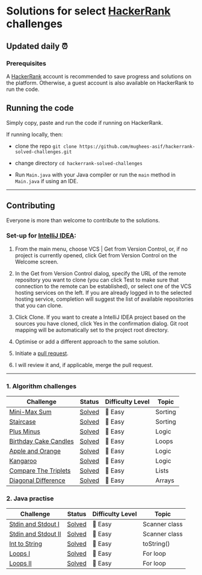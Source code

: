 # Solutions for select [HackerRank](https://www.hackerrank.com/mughees_asif) challenges

## Updated daily :alarm_clock:

### Prerequisites

A [HackerRank](https://www.hackerrank.com/) account is recommended to save progress and solutions on the platform. Otherwise, a guest account is also available on HackerRank to run the code.

## Running the code 

Simply copy, paste and run the code if running on HackerRank.

If running locally, then: 

* clone the repo ```git clone https://github.com/mughees-asif/hackerrank-solved-challenges.git```

* change directory ```cd hackerrank-solved-challenges``` 

* Run ```Main.java``` with your Java compiler or run the ```main``` method in ```Main.java``` if using an IDE.

----------------------------------------------------------------------------------------------

## Contributing

Everyone is more than welcome to contribute to the solutions.

### Set-up for [IntelliJ IDEA](https://www.jetbrains.com/idea/download/#section=windows):
1. From the main menu, choose VCS | Get from Version Control, or, if no project is currently opened, click Get from Version Control on the Welcome screen.

2. In the Get from Version Control dialog, specify the URL of the remote repository you want to clone (you can click Test to make sure that connection to the remote can be established), or select one of the VCS hosting services on the left. If you are already logged in to the selected hosting service, completion will suggest the list of available repositories that you can clone.

3. Click Clone. If you want to create a IntelliJ IDEA project based on the sources you have cloned, click Yes in the confirmation dialog. Git root mapping will be automatically set to the project root directory.

4. Optimise or add a different approach to the same solution.

5. Initiate a [pull request](https://help.github.com/en/github/collaborating-with-issues-and-pull-requests/about-pull-requests).

6. I will review it and, if applicable, merge the pull request. 

----------------------------------------------------------------------------------------------

### 1. Algorithm challenges

| Challenge  | Status |  Difficulty Level  |  Topic  |
| ------------- | ------------- |------------- | ------------- |
|  [Mini-Max Sum](https://www.hackerrank.com/challenges/mini-max-sum/problem) | [Solved](https://github.com/mughees-asif/hackerrank-solved-challenges/blob/master/algorithms/miniMaxChallenge/src/com/mughees/Main.java)  |  :green_book: Easy  |  Sorting  |
| [Staircase](https://www.hackerrank.com/challenges/staircase/problem)  | [Solved](https://github.com/mughees-asif/hackerrank-solved-challenges/blob/master/algorithms/Staircase/src/com/mughees/Main.java)  |  :green_book: Easy  |  Sorting  |
| [Plus Minus](https://www.hackerrank.com/challenges/plus-minus/problem)  | [Solved](https://github.com/mughees-asif/hackerrank-solved-challenges/blob/master/algorithms/plusMinus/src/com/mughees/Main.java)  |  :green_book: Easy  |  Logic  |
| [Birthday Cake Candles](https://www.hackerrank.com/challenges/birthday-cake-candles/problem)  | [Solved](https://github.com/mughees-asif/hackerrank-solved-challenges/blob/master/algorithms/BirthdayCakeCandles/src/com/mughees/Main.java)  |  :green_book: Easy  |  Loops  |
| [Apple and Orange](https://www.hackerrank.com/challenges/apple-and-orange/problem)  | [Solved](https://github.com/mughees-asif/hackerrank-solved-challenges/blob/master/algorithms/AppleandOrange/src/com/mughees/Main.java)  |  :green_book: Easy  |  Logic  |
| [Kangaroo](https://www.hackerrank.com/challenges/kangaroo/problem)  | [Solved](https://github.com/mughees-asif/hackerrank-solved-challenges/blob/master/algorithms/Kangaroo/src/com/mughees/Main.java)  |  :green_book: Easy  |  Logic  |
| [Compare The Triplets](https://www.hackerrank.com/challenges/compare-the-triplets/problem)  | [Solved](https://github.com/mughees-asif/hackerrank-solved-challenges/blob/master/algorithms/CompareTheTriplets/src/com/mughees/Main.java)  |  :green_book: Easy  |  Lists  |
| [Diagonal Difference](https://www.hackerrank.com/challenges/diagonal-difference/problem)  | [Solved](https://github.com/mughees-asif/hackerrank-solved-challenges/blob/master/algorithms/DiagonalDifference/src/com/mughees/Main.java)  |  :green_book: Easy  |  Arrays |

### 2. Java practise
| Challenge  | Status |  Difficulty Level  |  Topic  |
| ------------- | ------------- |------------- | ------------- |
|  [Stdin and Stdout I](https://www.hackerrank.com/challenges/java-stdin-and-stdout-1/problem) | [Solved](https://github.com/mughees-asif/hackerrank-solved-challenges/blob/master/java/ScannerInOut/src/com/mughees/Main.java)  |  :green_book: Easy  |  Scanner class  |
|  [Stdin and Stdout II](https://www.hackerrank.com/challenges/java-stdin-stdout/problem) | [Solved](https://github.com/mughees-asif/hackerrank-solved-challenges/blob/master/java/ScannerInOut2/src/com/mughees/Main.java)  |  :green_book: Easy  |  Scanner class  |
|  [Int to String](https://www.hackerrank.com/challenges/java-int-to-string/problem) | [Solved](https://github.com/mughees-asif/hackerrank-solved-challenges/blob/master/java/IntToString/src/com/mughees/Main.java)  |  :green_book: Easy  |  toString() |
|  [Loops I](https://www.hackerrank.com/challenges/java-loops-i/problem) | [Solved](https://github.com/mughees-asif/hackerrank-solved-challenges/blob/master/java/LoopsI/src/com/mughees/Main.java)  |  :green_book: Easy  |  For loop |
|  [Loops II](https://www.hackerrank.com/challenges/java-loops/problem) | [Solved](https://github.com/mughees-asif/hackerrank-solved-challenges/blob/master/java/LoopsII/src/com/mughees/Main.java)  |  :green_book: Easy  |  For loop |





